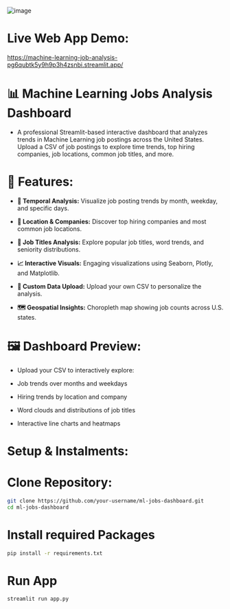 ![image](https://github.com/user-attachments/assets/75f16955-8f57-4777-a78e-a67d59343c55)


# Live Web App Demo:
https://machine-learning-job-analysis-pg6qubtk5y9h9p3h4zsnbi.streamlit.app/

# 📊 Machine Learning Jobs Analysis Dashboard
* A professional Streamlit-based interactive dashboard that analyzes trends in Machine Learning job postings across the United States. Upload a CSV of job postings to explore time trends, top hiring companies, job locations, common job titles, and more.

# 🚀 Features:

* **📅 Temporal Analysis:** Visualize job posting trends by month, weekday, and specific days.

* **📍 Location & Companies:** Discover top hiring companies and most common job locations.

* **💼 Job Titles Analysis:** Explore popular job titles, word trends, and seniority distributions.

* **📈 Interactive Visuals:** Engaging visualizations using Seaborn, Plotly, and Matplotlib.

* **📂 Custom Data Upload:** Upload your own CSV to personalize the analysis.

* **🗺️ Geospatial Insights:** Choropleth map showing job counts across U.S. states.

  

# 🖼️ Dashboard Preview:

* Upload your CSV to interactively explore:

* Job trends over months and weekdays

* Hiring trends by location and company

* Word clouds and distributions of job titles

* Interactive line charts and heatmaps


# Setup & Instalments:

# Clone Repository:

```bash
git clone https://github.com/your-username/ml-jobs-dashboard.git
cd ml-jobs-dashboard
```

# Install required Packages

```bash
pip install -r requirements.txt
```

# Run App

```bash
streamlit run app.py
```
